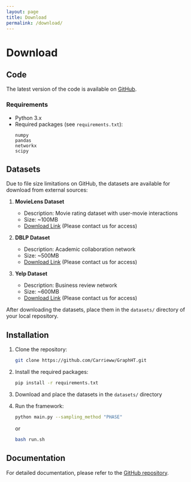 ```yaml
---
layout: page
title: Download
permalink: /download/
---
```


# Download

## Code

The latest version of the code is available on [GitHub](https://github.com/Carrieww/GraphHT).

### Requirements

- Python 3.x
- Required packages (see `requirements.txt`):
  ```
  numpy
  pandas
  networkx
  scipy
  ```

## Datasets

Due to file size limitations on GitHub, the datasets are available for download from external sources:

1. **MovieLens Dataset**
   - Description: Movie rating dataset with user-movie interactions
   - Size: ~100MB
   - [Download Link](#) (Please contact us for access)

2. **DBLP Dataset**
   - Description: Academic collaboration network
   - Size: ~500MB
   - [Download Link](#) (Please contact us for access)

3. **Yelp Dataset**
   - Description: Business review network
   - Size: ~600MB
   - [Download Link](#) (Please contact us for access)

After downloading the datasets, place them in the `datasets/` directory of your local repository.

## Installation

1. Clone the repository:
   ```bash
   git clone https://github.com/Carrieww/GraphHT.git
   ```

2. Install the required packages:
   ```bash
   pip install -r requirements.txt
   ```

3. Download and place the datasets in the `datasets/` directory

4. Run the framework:
   ```bash
   python main.py --sampling_method "PHASE"
   ```
   or
   ```bash
   bash run.sh
   ```

## Documentation

For detailed documentation, please refer to the [GitHub repository](https://github.com/Carrieww/GraphHT). 